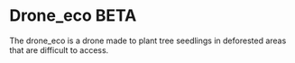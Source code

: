 # Drone_eco BETA
The drone_eco is a drone made to plant tree seedlings in deforested areas that are difficult to access.
